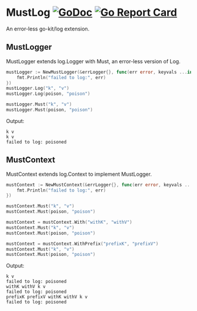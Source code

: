 # MustLog [![GoDoc](https://godoc.org/github.com/jmank88/mustlog?status.svg)](https://godoc.org/github.com/jmank88/mustlog) [![Go Report Card](https://goreportcard.com/badge/github.com/jmank88/mustlog)](https://goreportcard.com/report/github.com/jmank88/mustlog)
An error-less go-kit/log extension.

## MustLogger

MustLogger extends log.Logger with Must, an error-less version of Log.

```go
mustLogger := NewMustLogger(&errLogger{}, func(err error, keyvals ...interface{}) {
    fmt.Println("failed to log:", err)
})
mustLogger.Log("k", "v")
mustLogger.Log(poison, "poison")

mustLogger.Must("k", "v")
mustLogger.Must(poison, "poison")
```

Output:

```text
k v
k v
failed to log: poisoned
```

## MustContext

MustContext extends log.Context to implement MustLogger.

```go
mustContext := NewMustContext(&errLogger{}, func(err error, keyvals ...interface{}) {
    fmt.Println("failed to log:", err)
})

mustContext.Must("k", "v")
mustContext.Must(poison, "poison")

mustContext = mustContext.With("withK", "withV")
mustContext.Must("k", "v")
mustContext.Must(poison, "poison")

mustContext = mustContext.WithPrefix("prefixK", "prefixV")
mustContext.Must("k", "v")
mustContext.Must(poison, "poison")
```

Output:

```text
k v
failed to log: poisoned
withK withV k v
failed to log: poisoned
prefixK prefixV withK withV k v
failed to log: poisoned
```
